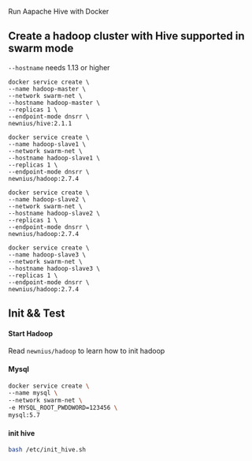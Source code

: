 Run Aapache Hive with Docker

## Create a hadoop cluster with Hive supported in swarm mode

`--hostname` needs 1.13 or higher

```
docker service create \
--name hadoop-master \
--network swarm-net \
--hostname hadoop-master \
--replicas 1 \
--endpoint-mode dnsrr \
newnius/hive:2.1.1
```

```
docker service create \
--name hadoop-slave1 \
--network swarm-net \
--hostname hadoop-slave1 \
--replicas 1 \
--endpoint-mode dnsrr \
newnius/hadoop:2.7.4
```

```
docker service create \
--name hadoop-slave2 \
--network swarm-net \
--hostname hadoop-slave2 \
--replicas 1 \
--endpoint-mode dnsrr \
newnius/hadoop:2.7.4
```

```
docker service create \
--name hadoop-slave3 \
--network swarm-net \
--hostname hadoop-slave3 \
--replicas 1 \
--endpoint-mode dnsrr \
newnius/hadoop:2.7.4
```

## Init && Test

#### Start Hadoop
Read `newnius/hadoop` to learn how to init hadoop

#### Mysql
```bash
docker service create \
--name mysql \
--network swarm-net \
-e MYSQL_ROOT_PWDDWORD=123456 \
mysql:5.7
```

#### init hive
```bash
bash /etc/init_hive.sh
```

